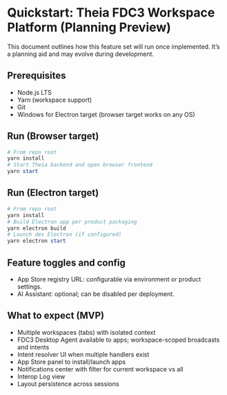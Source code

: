 # Quickstart: Theia FDC3 Workspace Platform (Planning Preview)

This document outlines how this feature set will run once implemented. It’s a planning aid and may evolve during development.

## Prerequisites

- Node.js LTS
- Yarn (workspace support)
- Git
- Windows for Electron target (browser target works on any OS)

## Run (Browser target)

```powershell
# From repo root
yarn install
# Start Theia backend and open browser frontend
yarn start
```

## Run (Electron target)

```powershell
# From repo root
yarn install
# Build Electron app per product packaging
yarn electron build
# Launch dev Electron (if configured)
yarn electron start
```

## Feature toggles and config

- App Store registry URL: configurable via environment or product settings.
- AI Assistant: optional; can be disabled per deployment.

## What to expect (MVP)

- Multiple workspaces (tabs) with isolated context
- FDC3 Desktop Agent available to apps; workspace-scoped broadcasts and intents
- Intent resolver UI when multiple handlers exist
- App Store panel to install/launch apps
- Notifications center with filter for current workspace vs all
- Interop Log view
- Layout persistence across sessions
